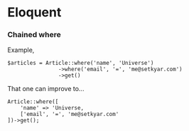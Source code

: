 # Eloquent


### Chained where


Example,

```
$articles = Article::where('name', 'Universe')
				->where('email', '=', 'me@setkyar.com')
				->get()
```

That one can improve to...
```
Article::where([
	'name' => 'Universe, 
	['email', '=', 'me@setkyar.com'
])->get();
```